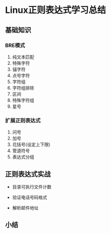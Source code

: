 # Linux正则表达式学习总结
## 基础知识
###  BRE模式
 1.  纯文本匹配
 2.  特殊字符 
 3.  锚字符
 4.  点号字符
 5.  字符组
 6.  字符组排除
 7.  区间
 8.  特殊字符组
 9.  星号  

### 扩展正则表达式 
 1.  问号
 2.  加号
 3.  花括号(设定上下限)
 4.  管道符号
 5.  表达式分组
## 正则表达式实战

 - 目录可执行文件计数
   

 - 验证电话号码格式


 - 解析邮件地址
## 小结
